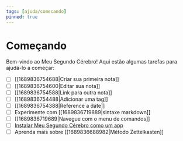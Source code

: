 ```yaml
---
tags: [ajuda/comecando]
pinned: true
---
```


# Começando
Bem-vindo ao Meu Segundo Cérebro! Aqui estão algumas tarefas para ajudá-lo a começar:

- [ ] [[1689836754688|Criar sua primeira nota]]
- [ ] [[1689836754600|Editar sua nota]]
- [ ] [[1689836754588|Link para outra nota]]
- [ ] [[1689836754488|Adicionar uma tag]]
- [ ] [[1689836754388|Reference a date]]
- [ ] Experimente com [[1689836719889|sintaxe markdown]]
- [ ] [[1689836719689|Navegue com o menu de comandos]]
- [ ] [Instalar Meu Segundo Cérebro como um app](https://www.cdc.gov/niosh/mining/content/hearingloss/installPWA.html)
- [ ] Aprenda mais sobre [[1689836688982|Método Zettelkasten]]
